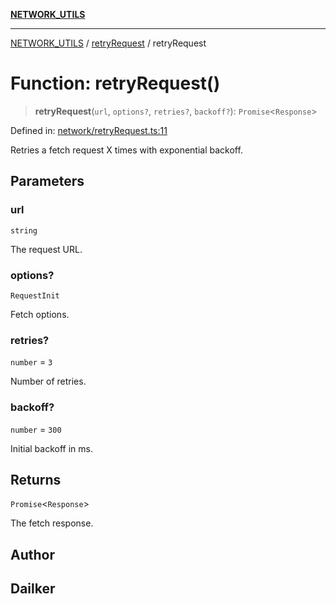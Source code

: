 [**NETWORK_UTILS**](../../README.md)

***

[NETWORK_UTILS](../../README.md) / [retryRequest](../README.md) / retryRequest

# Function: retryRequest()

> **retryRequest**(`url`, `options?`, `retries?`, `backoff?`): `Promise`\<`Response`\>

Defined in: [network/retryRequest.ts:11](https://github.com/dailker/everyutil-js/blob/7799f3f003cb23f425be3f1c83c38483e2648188/src/network/retryRequest.ts#L11)

Retries a fetch request X times with exponential backoff.

## Parameters

### url

`string`

The request URL.

### options?

`RequestInit`

Fetch options.

### retries?

`number` = `3`

Number of retries.

### backoff?

`number` = `300`

Initial backoff in ms.

## Returns

`Promise`\<`Response`\>

The fetch response.

## Author

## Dailker
